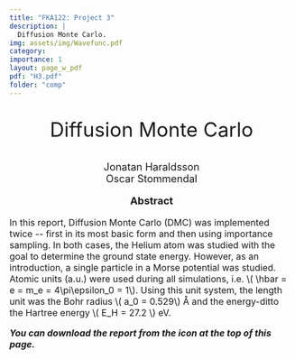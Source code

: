 ```yaml
---
title: "FKA122: Project 3"
description: |
  Diffusion Monte Carlo.
img: assets/img/Wavefunc.pdf
category:
importance: 1
layout: page_w_pdf
pdf: "H3.pdf"
folder: "comp"
---
```


<!-- markdownlint-disable MD033 -->

<p style="text-align:center; font-size:35px">Diffusion Monte Carlo</p>

<p style="text-align:center; font-size:18px">Jonatan Haraldsson <br>
                                            Oscar Stommendal</p>

<p style="text-align:center; font-size:18px; font-weight: bold">Abstract</p>

<p style="text-align:left; font-size:16px">In this report, Diffusion Monte Carlo (DMC) was implemented twice -- first in its most basic form and then using importance sampling. In both cases, the Helium atom was studied with the goal to determine the ground state energy. However, as an introduction, a single particle in a Morse potential was studied. Atomic units (a.u.) were used during all simulations, i.e. \( \hbar = e = m_e = 4\pi\epsilon_0 = 1\). Using this unit system, the length unit was the Bohr radius \( a_0 = 0.529\) Å and the energy-ditto the Hartree energy \( E_H = 27.2 \) eV.

<p style="text-align:left; font-size:16px; font-style: italic; font-weight: bold">You can download the report from the icon at the top of this page.</p>
